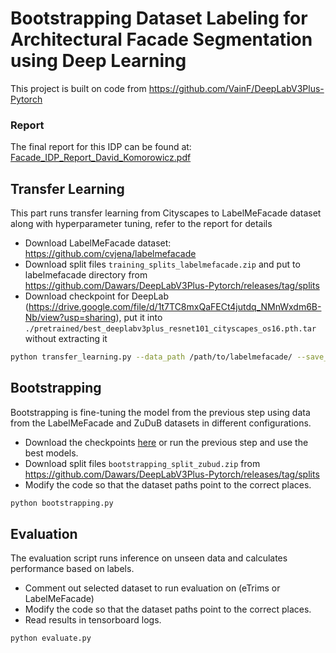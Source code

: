 # Bootstrapping Dataset Labeling for Architectural Facade Segmentation using Deep Learning

This project is built on code from https://github.com/VainF/DeepLabV3Plus-Pytorch

### Report
The final report for this IDP can be found at: [Facade_IDP_Report_David_Komorowicz.pdf](Facade_IDP_Report_David_Komorowicz.pdf)


## Transfer Learning
This part runs transfer learning from Cityscapes to LabelMeFacade dataset along with hyperparameter tuning, refer to the report for details

- Download LabelMeFacade dataset: https://github.com/cvjena/labelmefacade
- Download split files `training_splits_labelmefacade.zip` and put to labelmefacade directory from https://github.com/Dawars/DeepLabV3Plus-Pytorch/releases/tag/splits
- Download checkpoint for DeepLab (https://drive.google.com/file/d/1t7TC8mxQaFECt4jutdq_NMnWxdm6B-Nb/view?usp=sharing), put it into `./pretrained/best_deeplabv3plus_resnet101_cityscapes_os16.pth.tar` without extracting it

```bash
python transfer_learning.py --data_path /path/to/labelmefacade/ --save_path ./saves/ --exp_name EXP_NAME
```

## Bootstrapping
Bootstrapping is fine-tuning the model from the previous step using data from the LabelMeFacade and ZuDuB datasets in different configurations.

- Download the checkpoints [here](https://github.com/Dawars/DeepLabV3Plus-Pytorch/releases) or run the previous step and use the best models.
- Download split files `bootstrapping_split_zubud.zip` from https://github.com/Dawars/DeepLabV3Plus-Pytorch/releases/tag/splits
- Modify the code so that the dataset paths point to the correct places.

```bash
python bootstrapping.py
```


## Evaluation
The evaluation script runs inference on unseen data and calculates performance based on labels.

- Comment out selected dataset to run evaluation on (eTrims or LabelMeFacade)
- Modify the code so that the dataset paths point to the correct places.
- Read results in tensorboard logs.

```bash
python evaluate.py
```


